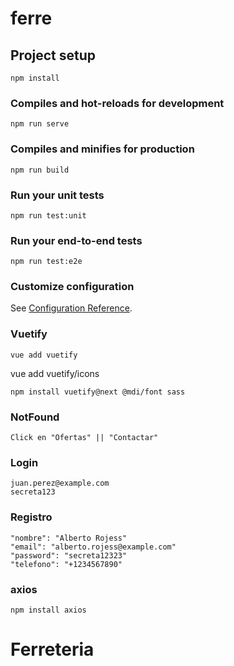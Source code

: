 # ferre

## Project setup
```
npm install
```

### Compiles and hot-reloads for development
```
npm run serve
```

### Compiles and minifies for production
```
npm run build
```

### Run your unit tests
```
npm run test:unit
```

### Run your end-to-end tests
```
npm run test:e2e
```

### Customize configuration
See [Configuration Reference](https://cli.vuejs.org/config/).

### Vuetify
```
vue add vuetify
```
vue add vuetify/icons
```
npm install vuetify@next @mdi/font sass
```


### NotFound
```
Click en "Ofertas" || "Contactar"
```

### Login
```
juan.perez@example.com
secreta123
```

### Registro
```
"nombre": "Alberto Rojess"
"email": "alberto.rojess@example.com"
"password": "secreta12323"
"telefono": "+1234567890"
```

### axios 
```
npm install axios
```
# Ferreteria
